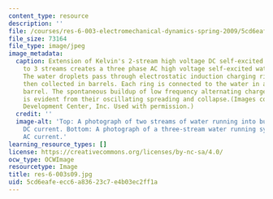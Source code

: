 ```yaml
---
content_type: resource
description: ''
file: /courses/res-6-003-electromechanical-dynamics-spring-2009/5cd6eafeecc6a83623c7e4b03ec2ff1a_res-6-003s09.jpg
file_size: 73164
file_type: image/jpeg
image_metadata:
  caption: Extension of Kelvin's 2-stream high voltage DC self-excited water dynamo
    to 3 streams creates a three phase AC high voltage self-excited water dynamo.
    The water droplets pass through electrostatic induction charging rings and are
    then collected in barrels. Each ring is connected to the water in a neighboring
    barrel. The spontaneous buildup of low frequency alternating charge on the streams
    is evident from their oscillating spreading and collapse.(Images courtesy of Education
    Development Center, Inc. Used with permission.)
  credit: ''
  image-alt: 'Top: A photograph of two streams of water running into buckets and producinng
    DC current. Bottom: A photograph of a three-stream water running system that produces
    AC current.'
learning_resource_types: []
license: https://creativecommons.org/licenses/by-nc-sa/4.0/
ocw_type: OCWImage
resourcetype: Image
title: res-6-003s09.jpg
uid: 5cd6eafe-ecc6-a836-23c7-e4b03ec2ff1a
---
```

